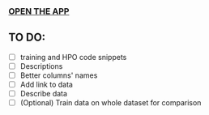### [OPEN THE APP](https://palamabron-crimes-streamlit-app-tzgm1x.streamlit.app)
## TO DO:
 - [ ] training and HPO code snippets
 - [ ] Descriptions
 - [ ] Better columns' names
 - [ ] Add link to data
 - [ ] Describe data
 - [ ] (Optional) Train data on whole dataset for comparison
